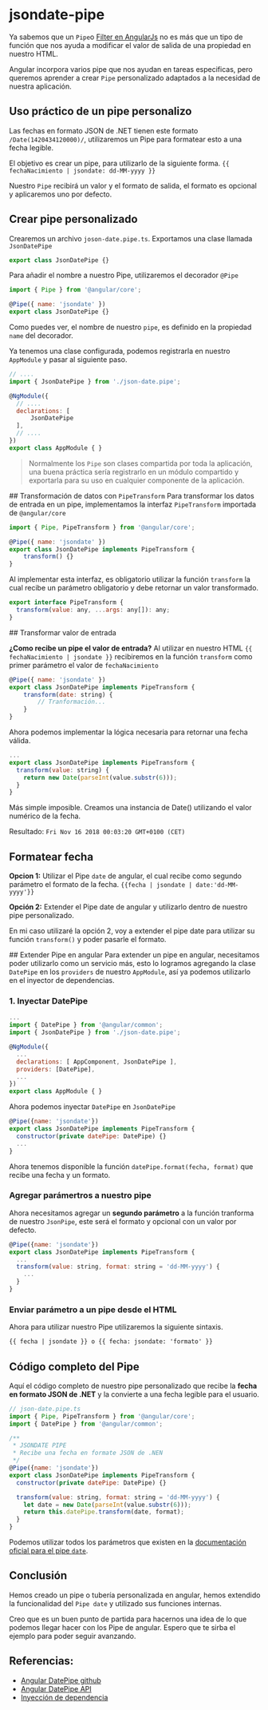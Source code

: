 # jsondate-pipe

Ya sabemos que un `Pipe`o [Filter en AngularJs](https://docs.angularjs.org/api/ng/filter/filter) no es más que un tipo de función que nos ayuda a modificar el valor de salida de una propiedad en nuestro HTML.

Angular incorpora varios pipe que nos ayudan en tareas especificas, pero queremos aprender a crear `Pipe` personalizado adaptados a la necesidad de nuestra aplicación.

## Uso práctico de un pipe personalizo
Las fechas en formato JSON de .NET tienen este formato `/Date(1420434120000)/`, utilizaremos un Pipe para formatear esto a una fecha legible.

El objetivo es crear un pipe, para utilizarlo de la siguiente forma.
`{{ fechaNacimiento | jsondate: dd-MM-yyyy }}`

Nuestro `Pipe` recibirá un valor y el formato de salida, el formato es opcional y aplicaremos uno por defecto.

## Crear pipe personalizado
Crearemos un archivo `joson-date.pipe.ts`. Exportamos una clase llamada `JsonDatePipe`

```javascript
export class JsonDatePipe {}
```

Para añadir el nombre a nuestro Pipe, utilizaremos el decorador `@Pipe` 

```javascript
import { Pipe } from '@angular/core';

@Pipe({ name: 'jsondate' })
export class JsonDatePipe {}
```

Como puedes ver, el nombre de nuestro `pipe`, es definido en la propiedad `name` del decorador.

Ya tenemos una clase configurada, podemos registrarla en nuestro `AppModule` y pasar al siguiente paso.
```javascript
// ....
import { JsonDatePipe } from './json-date.pipe';

@NgModule({
  // ....
  declarations: [ 
      JsonDatePipe
  ],
  // ....
})
export class AppModule { }
```

> Normalmente los `Pipe` son clases compartida por toda la aplicación, una buena práctica sería registrarlo en un módulo compartido y exportarla para su uso en cualquier componente de la aplicación.

## Transformación de datos con `PipeTransform`
Para transformar los datos de entrada en un pipe, implementamos la interfaz `PipeTransform` importada de `@angular/core`

```javascript
import { Pipe, PipeTransform } from '@angular/core';

@Pipe({ name: 'jsondate' })
export class JsonDatePipe implements PipeTransform {
    transform() {}
}
```

Al implementar esta interfaz, es obligatorio utilizar la función `transform` la cual recibe un parámetro obligatorio y debe retornar un valor transformado.

```javascript
export interface PipeTransform {
  transform(value: any, ...args: any[]): any;
}
```

## Transformar valor de entrada

**¿Como recibe un pipe el valor de entrada?** Al utilizar en nuestro HTML `{{ fechaNacimiento | jsondate }}` recibiremos en la función `transform` como primer parámetro el valor de `fechaNacimiento`

```javascript
@Pipe({ name: 'jsondate' })
export class JsonDatePipe implements PipeTransform {
    transform(date: string) {
        // Tranformación...
    }
}
```

Ahora podemos implementar la lógica necesaria para retornar una fecha válida.

```javascript
...
export class JsonDatePipe implements PipeTransform {
  transform(value: string) {
    return new Date(parseInt(value.substr(6)));
  }
}
```

Más simple imposible. Creamos una instancia de Date() utilizando el valor numérico de la fecha.

Resultado: `Fri Nov 16 2018 00:03:20 GMT+0100 (CET)`

## Formatear fecha
**Opcion 1:** Utilizar el Pipe `date` de angular, el cual recibe como segundo parámetro el formato de la fecha.
`{{fecha | jsondate | date:'dd-MM-yyyy'}}`

**Opción 2:** Extender el Pipe date de angular y utilizarlo dentro de nuestro pipe personalizado.

En mi caso utilizaré la opción 2, voy a extender el pipe date para utilizar su función `transform()` y poder pasarle el formato.

## Extender Pipe en angular
Para extender un pipe en angular, necesitamos poder utilizarlo como un servicio más, esto lo logramos agregando la clase `DatePipe` en los `providers` de nuestro `AppModule`, así ya podemos utilizarlo en el inyector de dependencias.

### 1. Inyectar DatePipe
```javascript
...
import { DatePipe } from '@angular/common';
import { JsonDatePipe } from './json-date.pipe';

@NgModule({
  ...
  declarations: [ AppComponent, JsonDatePipe ],
  providers: [DatePipe],
  ...
})
export class AppModule { }
```

Ahora podemos inyectar `DatePipe` en `JsonDatePipe`
```javascript
@Pipe({name: 'jsondate'})
export class JsonDatePipe implements PipeTransform {
  constructor(private datePipe: DatePipe) {}
  ...
}
```

Ahora tenemos disponible la función `datePipe.format(fecha, format)` que recibe una fecha y un formato.

### Agregar parámertros a nuestro pipe
Ahora necesitamos agregar un **segundo parámetro** a la función tranforma de nuestro `JsonPipe`, este será el formato y opcional con un valor por defecto.
```javascript
@Pipe({name: 'jsondate'})
export class JsonDatePipe implements PipeTransform {
  ...
  transform(value: string, format: string = 'dd-MM-yyyy') {
    ...
  }
}
```

### Enviar parámetro a un pipe desde el HTML
Ahora para utilizar nuestro Pipe utilizaremos la siguiente sintaxis. 
```html
{{ fecha | jsondate }} o {{ fecha: jsondate: 'formato' }}
```

## Código completo del Pipe
Aquí el código completo de nuestro pipe personalizado que recibe la **fecha en formato JSON de .NET** y la convierte a una fecha legible para el usuario.

```javascript 
// json-date.pipe.ts
import { Pipe, PipeTransform } from '@angular/core';
import { DatePipe } from '@angular/common';

/**
 * JSONDATE PIPE
 * Recibe una fecha en formate JSON de .NEN
 */
@Pipe({name: 'jsondate'})
export class JsonDatePipe implements PipeTransform {
  constructor(private datePipe: DatePipe) {}

  transform(value: string, format: string = 'dd-MM-yyyy') {
    let date = new Date(parseInt(value.substr(6)));
    return this.datePipe.transform(date, format);
  }
}
```

Podemos utilizar todos los parámetros que existen en la [documentación oficial para el pipe `date`](https://angular.io/api/common/DatePipe).

## Conclusión
Hemos creado un pipe o tubería personalizada en angular, hemos extendido la funcionalidad del `Pipe date` y utilizado sus funciones internas.

Creo que es un buen punto de partida para hacernos una idea de lo que podemos llegar hacer con los Pipe de angular. Espero que te sirba el ejemplo para poder seguir avanzando.

## Referencias:
* [Angular DatePipe github](https://github.com/angular/angular/blob/master/packages/common/src/pipes/date_pipe.ts)
* [Angular DatePipe API](https://angular.io/api/common/DatePipe)
* [Inyección de dependencia](https://angular.io/guide/dependency-injection-in-action)
